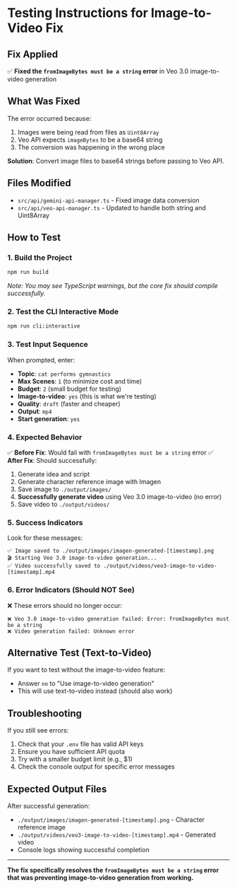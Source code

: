 # Testing Instructions for Image-to-Video Fix

## Fix Applied
✅ **Fixed the `fromImageBytes must be a string` error** in Veo 3.0 image-to-video generation

## What Was Fixed
The error occurred because:
1. Images were being read from files as `Uint8Array`
2. Veo API expects `imageBytes` to be a base64 string
3. The conversion was happening in the wrong place

**Solution**: Convert image files to base64 strings before passing to Veo API.

## Files Modified
- `src/api/gemini-api-manager.ts` - Fixed image data conversion
- `src/api/veo-api-manager.ts` - Updated to handle both string and Uint8Array

## How to Test

### 1. Build the Project
```bash
npm run build
```
*Note: You may see TypeScript warnings, but the core fix should compile successfully.*

### 2. Test the CLI Interactive Mode
```bash
npm run cli:interactive
```

### 3. Test Input Sequence
When prompted, enter:
- **Topic**: `cat performs gymnastics`
- **Max Scenes**: `1` (to minimize cost and time)
- **Budget**: `2` (small budget for testing)
- **Image-to-video**: `yes` (this is what we're testing)
- **Quality**: `draft` (faster and cheaper)
- **Output**: `mp4`
- **Start generation**: `yes`

### 4. Expected Behavior
✅ **Before Fix**: Would fail with `fromImageBytes must be a string` error
✅ **After Fix**: Should successfully:
1. Generate idea and script
2. Generate character reference image with Imagen
3. Save image to `./output/images/`
4. **Successfully generate video** using Veo 3.0 image-to-video (no error)
5. Save video to `./output/videos/`

### 5. Success Indicators
Look for these messages:
```
✅ Image saved to ./output/images/imagen-generated-[timestamp].png
🎬 Starting Veo 3.0 image-to-video generation...
✅ Video successfully saved to ./output/videos/veo3-image-to-video-[timestamp].mp4
```

### 6. Error Indicators (Should NOT See)
❌ These errors should no longer occur:
```
❌ Veo 3.0 image-to-video generation failed: Error: fromImageBytes must be a string
❌ Video generation failed: Unknown error
```

## Alternative Test (Text-to-Video)
If you want to test without the image-to-video feature:
- Answer `no` to "Use image-to-video generation"
- This will use text-to-video instead (should also work)

## Troubleshooting
If you still see errors:
1. Check that your `.env` file has valid API keys
2. Ensure you have sufficient API quota
3. Try with a smaller budget limit (e.g., $1)
4. Check the console output for specific error messages

## Expected Output Files
After successful generation:
- `./output/images/imagen-generated-[timestamp].png` - Character reference image
- `./output/videos/veo3-image-to-video-[timestamp].mp4` - Generated video
- Console logs showing successful completion

---
**The fix specifically resolves the `fromImageBytes must be a string` error that was preventing image-to-video generation from working.**
